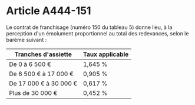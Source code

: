 # Article A444-151

Le contrat de franchisage (numéro 150 du tableau 5) donne lieu, à la perception d'un émolument proportionnel au total des redevances, selon le barème suivant :

| Tranches d'assiette |  Taux applicable |
| --- | --- |
|  De 0 à 6 500 € |  1,645 % |
|  De 6 500 € à 17 000 € |  0,905 % |
|  De 17 000 € à 30 000 € |  0,617 % |
|  Plus de 30 000 € |  0,452 % |
